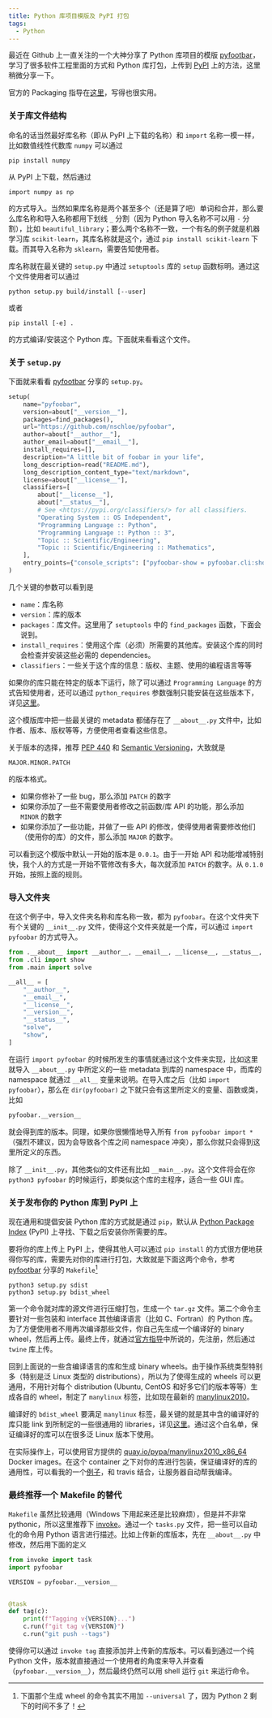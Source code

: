 ```yaml
---
title: Python 库项目模版及 PyPI 打包
tags:
  - Python
---
```


最近在 Github 上一直关注的一个大神分享了 Python 库项目的模版 [pyfootbar](https://github.com/nschloe/pyfoobar)，学习了很多软件工程里面的方式和 Python 库打包，上传到 [PyPI](https://pypi.org) 上的方法，这里稍微分享一下。

官方的 Packaging 指导在[这里](https://packaging.python.org/tutorials/packaging-projects)，写得也很实用。

### 关于库文件结构

命名的话当然最好库名称（即从 PyPI 上下载的名称）和 `import` 名称一模一样，比如数值线性代数库 `numpy` 可以通过
```
pip install numpy
```
从 PyPI 上下载，然后通过
```
import numpy as np
```
的方式导入。当然如果库名称是两个甚至多个（还是算了吧）单词和合并，那么要么库名称和导入名称都用下划线 `_` 分割（因为 Python 导入名称不可以用 `-` 分割），比如 `beautiful_library`；要么两个名称不一致，一个有名的例子就是机器学习库 `scikit-learn`，其库名称就是这个，通过 `pip install scikit-learn` 下载。而其导入名称为 `sklearn`，需要告知使用者。

库名称就在最关键的 `setup.py` 中通过 `setuptools` 库的 `setup` 函数标明。通过这个文件使用者可以通过
```
python setup.py build/install [--user]
```
或者
```
pip install [-e] .
```
的方式编译/安装这个 Python 库。下面就来看看这个文件。

### 关于 `setup.py`

下面就来看看 [pyfootbar](https://github.com/nschloe/pyfoobar) 分享的 `setup.py`。
``` python
setup(
    name="pyfoobar",
    version=about["__version__"],
    packages=find_packages(),
    url="https://github.com/nschloe/pyfoobar",
    author=about["__author__"],
    author_email=about["__email__"],
    install_requires=[],
    description="A little bit of foobar in your life",
    long_description=read("README.md"),
    long_description_content_type="text/markdown",
    license=about["__license__"],
    classifiers=[
        about["__license__"],
        about["__status__"],
        # See <https://pypi.org/classifiers/> for all classifiers.
        "Operating System :: OS Independent",
        "Programming Language :: Python",
        "Programming Language :: Python :: 3",
        "Topic :: Scientific/Engineering",
        "Topic :: Scientific/Engineering :: Mathematics",
    ],
    entry_points={"console_scripts": ["pyfoobar-show = pyfoobar.cli:show"]},
)
```

几个关键的参数可以看到是
- `name`：库名称
- `version`：库的版本
- `packages`：库文件。这里用了 `setuptools` 中的 `find_packages` 函数，下面会说到。
- `install_requires`：使用这个库（必须）所需要的其他库。安装这个库的同时会检查并安装这些必需的 dependencies。
- `classifiers`：一些关于这个库的信息：版权、主题、使用的编程语言等等

如果你的库只能在特定的版本下运行，除了可以通过 `Programming Language` 的方式告知使用者，还可以通过 `python_requires` 参数强制只能安装在这些版本下，详见[这里](https://packaging.python.org/guides/distributing-packages-using-setuptools/#python-requires)。

这个模版库中把一些最关键的 metadata 都储存在了 ``__about__.py`` 文件中，比如作者、版本、版权等等，方便使用者查看这些信息。

关于版本的选择，推荐 [PEP 440](https://www.python.org/dev/peps/pep-0440) 和 [Semantic Versioning](https://semver.org)，大致就是
```
MAJOR.MINOR.PATCH
```

的版本格式。
- 如果你修补了一些  bug，那么添加 `PATCH` 的数字
- 如果你添加了一些不需要使用者修改之前函数/库 API 的功能，那么添加 `MINOR` 的数字
- 如果你添加了一些功能，并做了一些 API 的修改，使得使用者需要修改他们（使用你的库）的文件，那么添加 `MAJOR` 的数字。

可以看到这个模版中默认一开始的版本是 `0.0.1`。由于一开始 API 和功能增减特别快，我个人的方式是一开始不管修改有多大，每次就添加 `PATCH` 的数字。从 `0.1.0` 开始，按照上面的规则。

### 导入文件夹

在这个例子中，导入文件夹名称和库名称一致，都为 `pyfoobar`。在这个文件夹下有个关键的 `__init__.py` 文件，使得这个文件夹就是一个库，可以通过 `import pyfoobar` 的方式导入。
``` python
from .__about__ import __author__, __email__, __license__, __status__, __version__
from .cli import show
from .main import solve

__all__ = [
    "__author__",
    "__email__",
    "__license__",
    "__version__",
    "__status__",
    "solve",
    "show",
]
```

在运行 `import pyfoobar` 的时候所发生的事情就通过这个文件来实现，比如这里就导入 `__about__.py` 中所定义的一些 metadata 到库的 namespace 中，而库的 namespace 就通过 `__all__` 变量来说明。在导入库之后（比如 `import pyfoobar`），那么在 `dir(pyfoobar)` 之下就只会有这里所定义的变量、函数或类，比如
``` python
pyfoobar.__version__
```

就会得到库的版本。同理，如果你很懒惰地导入所有 `from pyfoobar import *` （强烈不建议，因为会导致各个库之间 namespace 冲突），那么你就只会得到这里所定义的东西。

除了 `__init__.py`，其他类似的文件还有比如 `__main__.py`。这个文件将会在你 `python3 pyfoobar` 的时候运行，即类似这个库的主程序，适合一些 GUI 库。

### 关于发布你的 Python 库到 PyPI 上

现在通用和提倡安装 Python 库的方式就是通过 `pip`，默认从 [Python Package Index](https://pypi.org) (PyPI) 上寻找、下载之后安装你所需要的库。

要将你的库上传上 PyPI 上，使得其他人可以通过 `pip install` 的方式很方便地获得你写的库，需要先对你的库进行打包，大致就是下面这两个命令，参考 [pyfootbar](https://github.com/nschloe/pyfoobar) 分享的 `Makefile`[^1]
```
python3 setup.py sdist
python3 setup.py bdist_wheel
```

第一个命令就对库的源文件进行压缩打包，生成一个 `tar.gz` 文件。第二个命令主要针对一些包装和 interface 其他编译语言（比如 C、Fortran）的 Python 库。为了方便使用者不用再次编译那些文件，你自己先生成一个编译好的 binary wheel，然后再上传。最终上传，就通过[官方指导](https://packaging.python.org/tutorials/packaging-projects)中所说的，先注册，然后通过 `twine` 库上传。

回到上面说的一些含编译语言的库和生成 binary wheels。由于操作系统类型特别多（特别是泛 Linux 类型的 distributions），所以为了使得生成的 wheels 可以更通用，不用针对每个 distribution (Ubuntu, CentOS 和好多它们的版本等等）生成各自的 wheel，制定了 `manylinux` 标签，比如现在最新的 [manylinux2010](https://www.python.org/dev/peps/pep-0571)。

编译好的 `bdist_wheel` 要满足 `manylinux` 标签，最关键的就是其中含的编译好的库只能 link 到所制定的一些很通用的 libraries，详见[这里](https://www.python.org/dev/peps/pep-0571/#the-manylinux2010-policy)。通过这个白名单，保证编译好的库可以在很多泛 Linux 版本下使用。

在实际操作上，可以使用官方提供的 [quay.io/pypa/manylinux2010_x86_64](https://github.com/pypa/manylinux) Docker images。在这个 container 之下对你的库进行包装，保证编译好的库的通用性，可以看我的一个[例子](https://github.com/tianyikillua/medcoupling/blob/master/.travis.yml)，和 travis 结合，让服务器自动帮我编译。

### 最终推荐一个 Makefile 的替代

`Makefile` 虽然比较通用（Windows 下用起来还是比较麻烦），但是并不非常 pythonic，所以这里推荐下 [invoke](https://github.com/pyinvoke/invoke)。通过一个 `tasks.py` 文件，把一些可以自动化的命令用 Python 语言进行描述。比如上传新的库版本，先在 `__about__.py` 中修改，然后用下面的定义
``` python
from invoke import task
import pyfoobar

VERSION = pyfoobar.__version__


@task
def tag(c):
    print(f"Tagging v{VERSION}...")
    c.run(f"git tag v{VERSION}")
    c.run("git push --tags")
```
使得你可以通过 `invoke tag` 直接添加并上传新的库版本。可以看到通过一个纯 Python 文件，版本就直接通过一个使用者的角度来导入并查看（`pyfoobar.__version__`），然后最终仍然可以用 shell 运行 `git` 来运行命令。

[^1]: 下面那个生成 wheel 的命令其实不用加 `--universal` 了，因为 Python 2 剩下的时间不多了！